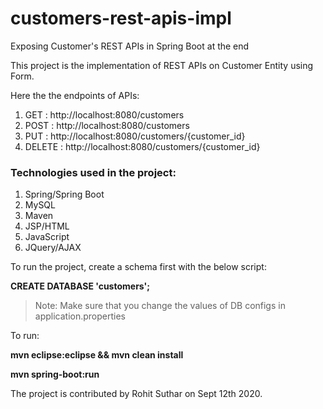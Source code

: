 # customers-rest-apis-impl
Exposing Customer's REST APIs in Spring Boot at the end

This project is the implementation of REST APIs on Customer Entity using Form.

Here the the endpoints of APIs:

1. GET : http://localhost:8080/customers
2. POST : http://localhost:8080/customers
3. PUT : http://localhost:8080/customers/{customer_id}
4. DELETE : http://localhost:8080/customers/{customer_id}

### Technologies used in the project:

1. Spring/Spring Boot
2. MySQL
3. Maven
4. JSP/HTML
5. JavaScript
6. JQuery/AJAX

To run the project, create a schema first with the below script:

**CREATE DATABASE 'customers';**

> Note: Make sure that you change the values of DB configs in application.properties

To run:

**mvn eclipse:eclipse && mvn clean install**

**mvn spring-boot:run**

The project is contributed by Rohit Suthar on Sept 12th 2020.

